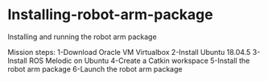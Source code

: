 # Installing-robot-arm-package
Installing and running the robot arm package

Mission steps:
1-Download Oracle VM Virtualbox
2-Install Ubuntu 18.04.5
3-Install ROS Melodic on Ubuntu
4-Create a Catkin workspace
5-Install the robot arm package
6-Launch the robot arm package
